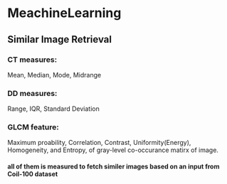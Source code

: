 # MeachineLearning

## Similar Image Retrieval

### CT measures: 
Mean, Median, Mode, Midrange
### DD measures: 
Range, IQR, Standard Deviation
### GLCM feature: 
Maximum proability, Correlation, Contrast, Uniformity(Energy), Homogeneity, and Entropy, of gray-level co-occurance matirx of image.

#### all of them is measured to fetch similer images based on an input from Coil-100 dataset
